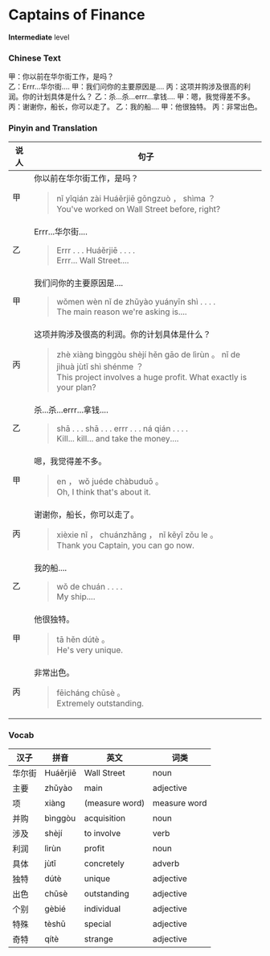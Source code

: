 # Captains of Finance
**Intermediate** level
### Chinese Text
甲：你以前在华尔街工作，是吗？<br />乙：Errr...华尔街....
甲：我们问你的主要原因是....
丙：这项并购涉及很高的利润。你的计划具体是什么？
乙：杀...杀...errr...拿钱....
甲：嗯，我觉得差不多。
丙：谢谢你，船长，你可以走了。
乙：我的船....
甲：他很独特。
丙：非常出色。

### Pinyin and Translation
|说人|句子|
|----|----|
|甲|你以前在华尔街工作，是吗？<blockquote>nǐ yǐqián zài Huáěrjiē gōngzuò ， shìma ？<br />You've worked on Wall Street before, right?</blockquote>|
|乙|Errr...华尔街....<blockquote>Errr . . . Huáěrjiē . . . .<br />Errr... Wall Street....</blockquote>|
|甲|我们问你的主要原因是....<blockquote>wǒmen wèn nǐ de zhǔyào yuányīn shì . . . .<br />The main reason we're asking is....</blockquote>|
|丙|这项并购涉及很高的利润。你的计划具体是什么？<blockquote>zhè xiàng bìnggòu shèjí hěn gāo de lìrùn 。 nǐ de jìhuà jùtǐ shì shénme ？<br />This project involves a huge profit. What exactly is your plan?</blockquote>|
|乙|杀...杀...errr...拿钱....<blockquote>shā . . . shā . . . errr . . . ná qián . . . .<br />Kill... kill... and take the money....</blockquote>|
|甲|嗯，我觉得差不多。<blockquote>en ， wǒ juéde chàbuduō 。<br />Oh, I think that's about it.</blockquote>|
|丙|谢谢你，船长，你可以走了。<blockquote>xièxie nǐ ， chuánzhǎng ， nǐ kěyǐ zǒu le 。<br />Thank you Captain, you can go now.</blockquote>|
|乙|我的船....<blockquote>wǒ de chuán . . . .<br />My ship....</blockquote>|
|甲|他很独特。<blockquote>tā hěn dútè 。<br />He's very unique.</blockquote>|
|丙|非常出色。<blockquote>fēicháng chūsè 。<br />Extremely outstanding.</blockquote>|
### Vocab
|汉子|拼音|英文|词类|
|----|----|----|----|
|华尔街|Huáěrjiē|Wall Street|noun|
|主要|zhǔyào|main|adjective|
|项|xiàng|(measure word)|measure word|
|并购|bìnggòu|acquisition|noun|
|涉及|shèjí|to involve|verb|
|利润|lìrùn|profit|noun|
|具体|jùtǐ|concretely|adverb|
|独特|dútè|unique|adjective|
|出色|chūsè|outstanding|adjective|
|个别|gèbié|individual|adjective|
|特殊|tèshū|special|adjective|
|奇特|qítè|strange|adjective|